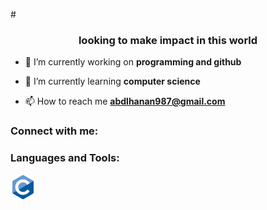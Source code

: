 #<h3 align="center">looking to make impact in this world</h3>

- 🔭 I’m currently working on **programming and github**

- 🌱 I’m currently learning **computer science**

- 📫 How to reach me **abdlhanan987@gmail.com**

<h3 align="left">Connect with me:</h3>
<p align="left">
</p>

<h3 align="left">Languages and Tools:</h3>
<p align="left"> <a href="https://www.cprogramming.com/" target="_blank" rel="noreferrer"> <img src="https://raw.githubusercontent.com/devicons/devicon/master/icons/c/c-original.svg" alt="c" width="40" height="40"/> </a> </p>
